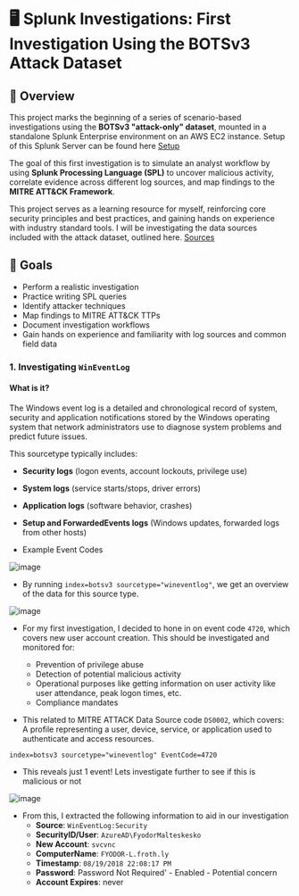 # 🖥️ Splunk Investigations: First Investigation Using the BOTSv3 Attack Dataset

## 📖 Overview  
This project marks the beginning of a series of scenario-based investigations using the **BOTSv3 "attack-only" dataset**, mounted in a standalone Splunk Enterprise environment on an AWS EC2 instance. Setup of this Splunk Server can be found here [Setup](https://github.com/wilbcn/BlueTeam/blob/main/Splunk-Projects/Splunk-Enterprise-HomeLab.md)

The goal of this first investigation is to simulate an analyst workflow by using **Splunk Processing Language (SPL)** to uncover malicious activity, correlate evidence across different log sources, and map findings to the **MITRE ATT&CK Framework**.

This project serves as a learning resource for myself, reinforcing core security principles and best practices, and gaining hands on experience with industry standard tools. I will be investigating the data sources included with the attack dataset, outlined here. [Sources](https://github.com/splunk/botsv3?tab=readme-ov-file)

## 🎯 Goals

- Perform a realistic investigation
- Practice writing SPL queries
- Identify attacker techniques
- Map findings to MITRE ATT&CK TTPs
- Document investigation workflows
- Gain hands on experience and familiarity with log sources and common field data

### 1. Investigating `WinEventLog`

#### What is it?
The Windows event log is a detailed and chronological record of system, security and application notifications stored by the Windows operating system that network administrators use to diagnose system problems and predict future issues.

This sourcetype typically includes:
- **Security logs** (logon events, account lockouts, privilege use)
- **System logs** (service starts/stops, driver errors)
- **Application logs** (software behavior, crashes)
- **Setup and ForwardedEvents logs** (Windows updates, forwarded logs from other hosts)

- Example Event Codes

![image](https://github.com/user-attachments/assets/6c5e6f03-acdf-420b-8b8f-885cce4cca65)

- By running `index=botsv3 sourcetype="wineventlog"`, we get an overview of the data for this source type.

![image](https://github.com/user-attachments/assets/50cc6136-bf07-4e41-a889-a85e4e60213a)

- For my first investigation, I decided to hone in on event code `4720`, which covers new user account creation. This should be investigated and monitored for:
    - Prevention of privilege abuse
    - Detection of potential malicious activity
    - Operational purposes like getting information on user activity like user attendance, peak logon times, etc.
    - Compliance mandates

- This related to MITRE ATTACK Data Source code `DS0002`, which covers: A profile representing a user, device, service, or application used to authenticate and access resources.

```
index=botsv3 sourcetype="wineventlog" EventCode=4720
```

- This reveals just 1 event! Lets investigate further to see if this is malicious or not

![image](https://github.com/user-attachments/assets/07484ab8-237b-4540-98df-acfbc1198c24)

- From this, I extracted the following information to aid in our investigation
    - **Source**: `WinEventLog:Security`
    - **SecurityID/User**: `AzureAD\FyodorMalteskesko`
    - **New Account**: `svcvnc`
    - **ComputerName**: `FYODOR-L.froth.ly`
    - **Timestamp**: `08/19/2018 22:08:17 PM`
    - **Password**: Password Not Required' - Enabled - Potential concern
    - **Account Expires**: never

  

